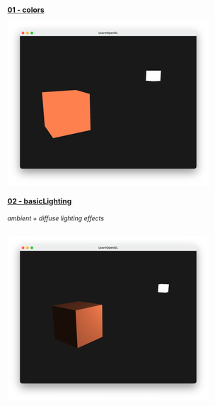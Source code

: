 ### [01 - colors](https://github.com/mkillewald/learnOpenGL/tree/main/02%20-%20Lighting/01%20-%20colors)   
![colors](https://github.com/mkillewald/learnOpenGL/blob/main/images/colors.png)   

### [02 - basicLighting](https://github.com/mkillewald/learnOpenGL/tree/main/02%20-%20Lighting/02%20-%20basicLighting)  
###### ambient + diffuse lighting effects
![ambient+diffuse](https://github.com/mkillewald/learnOpenGL/blob/main/images/ambient+diffuse.png)
